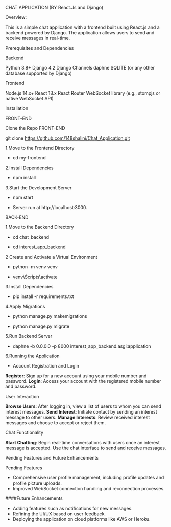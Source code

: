 CHAT APPLICATION (BY React.Js and Django)

Overview:

This is a simple chat application with a frontend built using React.js and a backend powered by Django. The application allows users to send and receive messages in real-time.

Prerequisites and Dependencies

Backend

Python 3.8+
Django 4.2
Django Channels
daphne
SQLITE (or any other database supported by Django)

Frontend

Node.js 14.x+
React 18.x
React Router
WebSocket library (e.g., stompjs or native WebSocket API)

Installation

FRONT-END

Clone the Repo FRONT-END

git clone https://github.com/148shalini/Chat_Application.git

1.Move to the Frontend Directory

-   cd my-frontend

2.Install Dependencies

-   npm install

3.Start the Development Server

-   npm start

-   Server run at http://localhost:3000.

BACK-END

1.Move to the Backend Directory

-   cd chat_backend

-   cd interest_app_backend

2 Create and Activate a Virtual Environment

-   python -m venv venv

-   venv\Scripts\activate

3.Install Dependencies

-   pip install -r requirements.txt

4.Apply Migrations

-   python manage.py makemigrations

-   python manage.py migrate

5.Run Backend Server 

-   daphne -b 0.0.0.0 -p 8000 interest_app_backend.asgi:application

 6.Running the Application

 -   Account Registration and Login

**Register**: Sign up for a new account using your mobile number and password.
**Login**: Access your account with the registered mobile number and password.

 User Interaction

**Browse Users**: After logging in, view a list of users to whom you can send interest messages.
**Send Interest**: Initiate contact by sending an interest message to other users.
**Manage Interests**: Review received interest messages and choose to accept or reject them.

 Chat Functionality

**Start Chatting**: Begin real-time conversations with users once an interest message is accepted. Use the chat interface to send and receive messages.

 Pending Features and Future Enhancements

Pending Features

- Comprehensive user profile management, including profile updates and profile picture uploads.
- Improved WebSocket connection handling and reconnection processes.

 ####Future Enhancements

- Adding features such as notifications for new messages.
- Refining the UI/UX based on user feedback.
- Deploying the application on cloud platforms like AWS or Heroku.






